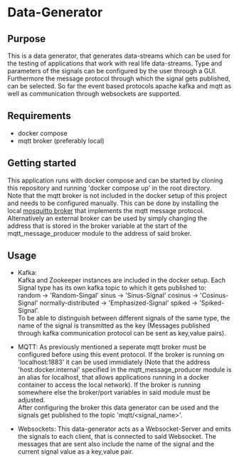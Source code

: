 # Data-Generator #

Purpose
-----

This is a data generator, that generates data-streams which can be used for the testing of applications that work 
with real life data-streams. Type and parameters of the signals can be configured by the user through a GUI. 
Furthermore the message protocol through which the signal gets published, can be selected. 
So far the event based protocols apache kafka and mqtt as well as communication through websockets are supported. 

Requirements
------------
* docker compose  
* mqtt broker (preferably local)


Getting started 
---------------
This application runs with docker compose and can be started by cloning this repository and running 'docker compose up' in the root directory.  
Note that the mqtt broker is not included in the docker setup of this project and needs to be configured manually. 
This can be done by installing the local [mosquitto broker](https://mosquitto.org/download/) that implements the mqtt message protocol. 
Alternatively an external broker can be used by simply changing the address that is stored in the broker variable at the start of the 
mqtt_message_producer module to the address of said broker. 


Usage 
------

* Kafka:  
Kafka and Zookeeper instances are included in the docker setup. Each Signal type has its own kafka topic to which it gets published to:  
random -> 'Random-Singal' sinus -> 'Sinus-Signal' cosinus -> 'Cosinus-Signal' normally-distributed -> 'Emphasized-Signal' spiked -> 'Spiked-Signal'.  
To be able to distinguish between different signals of the same type, the name of the signal is transmitted as the key (Messages published through 
kafka communication protocol can be sent as key,value pairs).

* MQTT:
As previously mentioned a seperate mqtt broker must be configured before using this event protocol. If the broker is running on 'localhost:1883' it can be
used immidiately (Note that the address 'host.docker.internal' specified in the mqtt_message_producer module is an alias for localhost, that allows
applications running in a docker container to access the local network). If the broker is running somewhere else the broker/port variables in said module must be adjusted.  
After configuring the broker this data generator can be used and the signals get published to the topic 'mqtt/<signal_name>'.

* Websockets: 
This data-generator acts as a Websocket-Server and emits the signals to each client, that is connected to said Websocket. The messages that 
are sent also include the name of the signal and the current signal value as a key,value pair.
